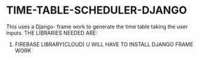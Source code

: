 # TIME-TABLE-SCHEDULER-DJANGO
This uses a Django- frame work to generate the time table taking the user inputs.
THE LIBRARIES NEEDED ARE:
1) FIREBASE LIBRARY(CLOUD)
U WILL HAVE TO INSTALL DJANGO FRAME WORK

